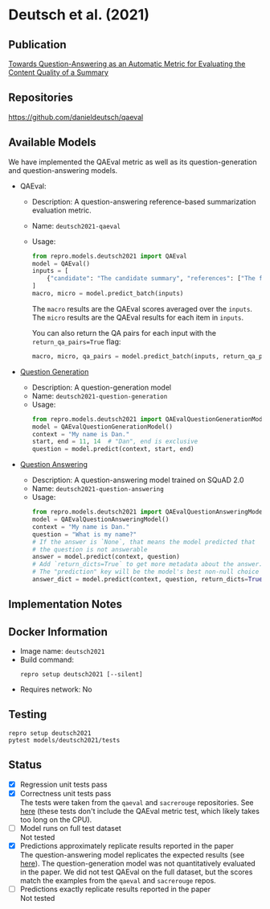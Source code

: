 # Deutsch et al. (2021)

## Publication
[Towards Question-Answering as an Automatic Metric for Evaluating the Content Quality of a Summary](https://arxiv.org/abs/2010.00490)

## Repositories
https://github.com/danieldeutsch/qaeval

## Available Models
We have implemented the QAEval metric as well as its question-generation and question-answering models.

- QAEval:
  - Description: A question-answering reference-based summarization evaluation metric.
  - Name: `deutsch2021-qaeval`
  - Usage:
    ```python
    from repro.models.deutsch2021 import QAEval
    model = QAEval()
    inputs = [
        {"candidate": "The candidate summary", "references": ["The first reference", "The second"]}
    ]
    macro, micro = model.predict_batch(inputs)
    ```
    The `macro` results are the QAEval scores averaged over the `inputs`.
    The `micro` results are the QAEval results for each item in `inputs`.
    
    You can also return the QA pairs for each input with the `return_qa_pairs=True` flag:
    ```python
    macro, micro, qa_pairs = model.predict_batch(inputs, return_qa_pairs=True)
    ```

- [Question Generation](https://drive.google.com/file/d/1vVhRgLtsQDAOmxYhY5PMPnxxHUyCOdQU/view)
  - Description: A question-generation model
  - Name: `deutsch2021-question-generation`
  - Usage:
    ```python
    from repro.models.deutsch2021 import QAEvalQuestionGenerationModel
    model = QAEvalQuestionGenerationModel()
    context = "My name is Dan."
    start, end = 11, 14  # "Dan", end is exclusive
    question = model.predict(context, start, end)
    ```
    
- [Question Answering](https://drive.google.com/file/d/1q2Z3FPP9AYNz0RJKHMlaweNhmLQoyPA8/view)
  - Description: A question-answering model trained on SQuAD 2.0
  - Name: `deutsch2021-question-answering`
  - Usage:
    ```python
    from repro.models.deutsch2021 import QAEvalQuestionAnsweringModel
    model = QAEvalQuestionAnsweringModel()
    context = "My name is Dan."
    question = "What is my name?"
    # If the answer is `None`, that means the model predicted that
    # the question is not answerable
    answer = model.predict(context, question)
    # Add `return_dicts=True` to get more metadata about the answer.
    # The "prediction" key will be the model's best non-null choice
    answer_dict = model.predict(context, question, return_dicts=True)
    ```
    
## Implementation Notes
    
## Docker Information
- Image name: `deutsch2021`
- Build command:
  ```shell script
  repro setup deutsch2021 [--silent]
  ```
- Requires network: No
  
## Testing
```shell script
repro setup deutsch2021
pytest models/deutsch2021/tests
```

## Status
- [x] Regression unit tests pass   
- [x] Correctness unit tests pass  
The tests were taken from the `qaeval` and `sacrerouge` repositories.
See [here](https://github.com/danieldeutsch/repro/actions/runs/1063451340) (these tests don't include the QAEval metric test, which likely takes too long on the CPU).
- [ ] Model runs on full test dataset  
Not tested
- [x] Predictions approximately replicate results reported in the paper  
The question-answering model replicates the expected results (see [here](experiments/reproduce-results/Readme.md)).
The question-generation model was not quantitatively evaluated in the paper.
We did not test QAEval on the full dataset, but the scores match the examples from the `qaeval` and `sacrerouge` repos.
- [ ] Predictions exactly replicate results reported in the paper  
Not tested